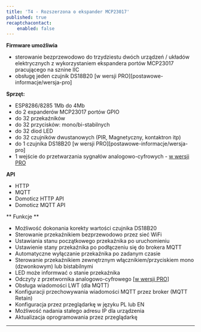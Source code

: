 ```yaml
---
title: 'T4 - Rozszerzona o ekspander MCP23017'
published: true
recaptchacontact:
    enabled: false
---
```


**Firmware umożliwia**

* sterowanie bezprzewodowo do trzydziestu dwóch urządzeń / układów elektrycznych z wykorzystaniem ekspandera portów MCP23017 pracującego na sznine IIC
* obsługę jeden czujnik DS18B20 [w wersji PRO][postawowe-informacje/wersja-pro]

**Sprzęt:**
* ESP8286/8285 1Mb do 4Mb
* do 2 expanderów MCP23017 portów GPIO
* do 32 przekaźników
* do 32 przycisków: mono/bi-stabilnych
* do 32 diod LED
* do 32 czujników dwustanowych (PIR, Magnetyczny, kontaktron itp)
* do 1 czujnika DS18B20  [w wersji PRO][postawowe-informacje/wersja-pro]
* 1 wejście do przetwarzania sygnałów analogowo-cyfrowych - [w wersji PRO](/postawowe-informacje/wersja-pro)

**API**
* HTTP
* MQTT
* Domoticz HTTP API
* Domoticz MQTT API

** Funkcje **
* Możliwość dokonania korekty wartości czujnika DS18B20
* Sterowanie przekaźnikiem bezprzewodowo przez sieć WiFi 
* Ustawiania stanu początkowego przekaźnika po uruchomieniu
* Ustawienie stany przekaźnika po podłączeniu się do brokera MQTT
* Automatyczne wyłączanie przekaźnika po zadanym czasie
* Sterowanie przekaźnikiem zewnętrznym włącznikiem/przyciskiem mono (dzwonkowym) lub bistabilnymi
* LED może informwać o stanie przekaźnika
* Odczyty z przetwornika analogowo-cyfrowego [[w wersji PRO](/postawowe-informacje/wersja-pro)]
* Obsługa wiadomości LWT (dla MQTT)
* Konfiguracji przechowywania wiadomości MQTT przez broker (MQTT Retain)
* Konfiguracja przez przeglądarkę w języku PL lub EN
* Możliwość nadania stałego adresu IP dla urządzenia
* Aktualizacja oprogramowania przez przeglądarkę




---